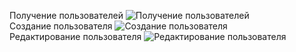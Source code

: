 Получение пользователей ![Получение пользователей](https://github.com/user-attachments/assets/090a2b6d-c8b4-425f-a83e-6f3a1f87e163)  
Создание пользователя ![Создание пользователя](https://github.com/user-attachments/assets/8e310998-6a93-4ee1-aacc-a8863142c581)  
Редактирование пользователя ![Редактирование пользователя](https://github.com/user-attachments/assets/4c967597-c626-4a53-8306-b4566f06811d)
